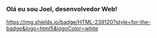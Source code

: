 ### Olá eu sou Joel, desenvolvedor Web! 

https://img.shields.io/badge/HTML-239120?style=for-the-badge&logo=html5&logoColor=white
